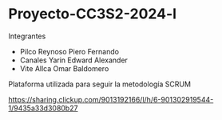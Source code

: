 # Proyecto-CC3S2-2024-l
Integrantes
- Pilco Reynoso Piero Fernando
- Canales Yarin Edward Alexander
- Vite Allca Omar Baldomero

Plataforma utilizada para seguir la metodología SCRUM

https://sharing.clickup.com/9013192166/l/h/6-901302919544-1/9435a33d3080b27
